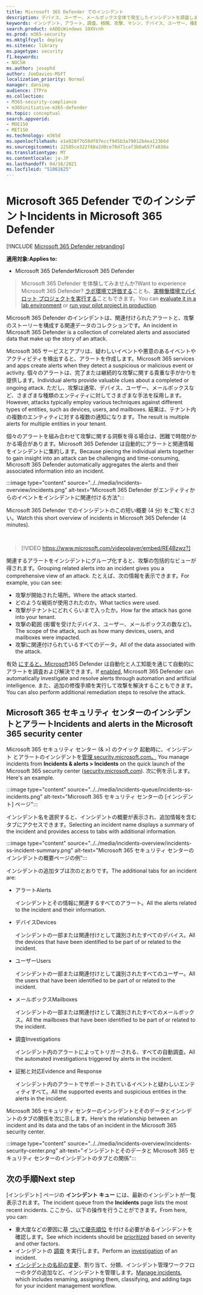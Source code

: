 ```yaml
---
title: Microsoft 365 Defender でのインシデント
description: デバイス、ユーザー、メールボックス全体で発生したインシデントを調査します。
keywords: インシデント、アラート、調査、相関、攻撃、マシン、デバイス、ユーザー、複数の ID、ID、メールボックス、メール、365、Microsoft、M365
search.product: eADQiWindows 10XVcnh
ms.prod: m365-security
ms.mktglfcycl: deploy
ms.sitesec: library
ms.pagetype: security
f1.keywords:
- NOCSH
ms.author: josephd
author: JoeDavies-MSFT
localization_priority: Normal
manager: dansimp
audience: ITPro
ms.collection:
- M365-security-compliance
- m365initiative-m365-defender
ms.topic: conceptual
search.appverid:
- MOE150
- MET150
ms.technology: m365d
ms.openlocfilehash: e1e028f7b58df07eccf945b3a79012b4ea12366d
ms.sourcegitcommit: 22505ce322f68a2d0ce70d71caf3b0a657fa838a
ms.translationtype: MT
ms.contentlocale: ja-JP
ms.lasthandoff: 04/16/2021
ms.locfileid: "51861625"
---
```

# <a name="incidents-in-microsoft-365-defender"></a><span data-ttu-id="4d9f2-104">Microsoft 365 Defender でのインシデント</span><span class="sxs-lookup"><span data-stu-id="4d9f2-104">Incidents in Microsoft 365 Defender</span></span>

[!INCLUDE [Microsoft 365 Defender rebranding](../includes/microsoft-defender.md)]


<span data-ttu-id="4d9f2-105">**適用対象:**</span><span class="sxs-lookup"><span data-stu-id="4d9f2-105">**Applies to:**</span></span>
- <span data-ttu-id="4d9f2-106">Microsoft 365 Defender</span><span class="sxs-lookup"><span data-stu-id="4d9f2-106">Microsoft 365 Defender</span></span>

> <span data-ttu-id="4d9f2-107">Microsoft 365 Defender を体験してみませんか?</span><span class="sxs-lookup"><span data-stu-id="4d9f2-107">Want to experience Microsoft 365 Defender?</span></span> <span data-ttu-id="4d9f2-108">[ラボ環境で評価する](m365d-evaluation.md?ocid=cx-docs-MTPtriallab)ことも、[実稼働環境でパイロット プロジェクトを実行する](m365d-pilot.md?ocid=cx-evalpilot)こともできます。</span><span class="sxs-lookup"><span data-stu-id="4d9f2-108">You can [evaluate it in a lab environment](m365d-evaluation.md?ocid=cx-docs-MTPtriallab) or [run your pilot project in production](m365d-pilot.md?ocid=cx-evalpilot).</span></span>
>

<span data-ttu-id="4d9f2-109">Microsoft 365 Defender のインシデントは、関連付けられたアラートと、攻撃のストーリーを構成する関連データのコレクションです。</span><span class="sxs-lookup"><span data-stu-id="4d9f2-109">An incident in Microsoft 365 Defender is a collection of correlated alerts and associated data that make up the story of an attack.</span></span> 

<span data-ttu-id="4d9f2-110">Microsoft 365 サービスとアプリは、疑わしいイベントや悪意のあるイベントやアクティビティを検出すると、アラートを作成します。</span><span class="sxs-lookup"><span data-stu-id="4d9f2-110">Microsoft 365 services and apps create alerts when they detect a suspicious or malicious event or activity.</span></span> <span data-ttu-id="4d9f2-111">個々のアラートは、完了または継続的な攻撃に関する貴重な手がかりを提供します。</span><span class="sxs-lookup"><span data-stu-id="4d9f2-111">Individual alerts provide valuable clues about a completed or ongoing attack.</span></span> <span data-ttu-id="4d9f2-112">ただし、攻撃は通常、デバイス、ユーザー、メールボックスなど、さまざまな種類のエンティティに対してさまざまな手法を採用します。</span><span class="sxs-lookup"><span data-stu-id="4d9f2-112">However, attacks typically employ various techniques against different types of entities, such as devices, users, and mailboxes.</span></span> <span data-ttu-id="4d9f2-113">結果は、テナント内の複数のエンティティに対する複数の通知になります。</span><span class="sxs-lookup"><span data-stu-id="4d9f2-113">The result is multiple alerts for multiple entities in your tenant.</span></span> 

<span data-ttu-id="4d9f2-114">個々のアラートを組み合わせて攻撃に関する洞察を得る場合は、困難で時間がかかる場合があります。Microsoft 365 Defender は自動的にアラートと関連情報をインシデントに集約します。</span><span class="sxs-lookup"><span data-stu-id="4d9f2-114">Because piecing the individual alerts together to gain insight into an attack can be challenging and time-consuming, Microsoft 365 Defender automatically aggregates the alerts and their associated information into an incident.</span></span>

:::image type="content" source="../../media/incidents-overview/incidents.png" alt-text="Microsoft 365 Defender がエンティティからのイベントをインシデントに関連付ける方法":::

<span data-ttu-id="4d9f2-116">Microsoft 365 Defender でのインシデントのこの短い概要 (4 分) をご覧ください。</span><span class="sxs-lookup"><span data-stu-id="4d9f2-116">Watch this short overview of incidents in Microsoft 365 Defender (4 minutes).</span></span>

<br>

>[!VIDEO https://www.microsoft.com/videoplayer/embed/RE4Bzwz?]

<span data-ttu-id="4d9f2-117">関連するアラートをインシデントにグループ化すると、攻撃の包括的なビューが得されます。</span><span class="sxs-lookup"><span data-stu-id="4d9f2-117">Grouping related alerts into an incident gives you a comprehensive view of an attack.</span></span> <span data-ttu-id="4d9f2-118">たとえば、次の情報を表示できます。</span><span class="sxs-lookup"><span data-stu-id="4d9f2-118">For example, you can see:</span></span>

- <span data-ttu-id="4d9f2-119">攻撃が開始された場所。</span><span class="sxs-lookup"><span data-stu-id="4d9f2-119">Where the attack started.</span></span>
- <span data-ttu-id="4d9f2-120">どのような戦術が使用されたのか。</span><span class="sxs-lookup"><span data-stu-id="4d9f2-120">What tactics were used.</span></span>
- <span data-ttu-id="4d9f2-121">攻撃がテナントにどれくらいまで入ったか。</span><span class="sxs-lookup"><span data-stu-id="4d9f2-121">How far the attack has gone into your tenant.</span></span>
- <span data-ttu-id="4d9f2-122">攻撃の範囲 (影響を受けたデバイス、ユーザー、メールボックスの数など)。</span><span class="sxs-lookup"><span data-stu-id="4d9f2-122">The scope of the attack, such as how many devices, users, and mailboxes were impacted.</span></span> 
- <span data-ttu-id="4d9f2-123">攻撃に関連付けられているすべてのデータ。</span><span class="sxs-lookup"><span data-stu-id="4d9f2-123">All of the data associated with the attack.</span></span>

<span data-ttu-id="4d9f2-124">有効 [にすると、Microsoft](m365d-enable.md)365 Defender は自動化と人工知能を通じて自動的にアラートを調査および解決できます。</span><span class="sxs-lookup"><span data-stu-id="4d9f2-124">If [enabled](m365d-enable.md), Microsoft 365 Defender can automatically investigate and resolve alerts through automation and artificial intelligence.</span></span> <span data-ttu-id="4d9f2-125">また、追加の修復手順を実行して攻撃を解決することもできます。</span><span class="sxs-lookup"><span data-stu-id="4d9f2-125">You can also perform additional remediation steps to resolve the attack.</span></span> 

## <a name="incidents-and-alerts-in-the-microsoft-365-security-center"></a><span data-ttu-id="4d9f2-126">Microsoft 365 セキュリティ センターのインシデントとアラート</span><span class="sxs-lookup"><span data-stu-id="4d9f2-126">Incidents and alerts in the Microsoft 365 security center</span></span>

<span data-ttu-id="4d9f2-127">Microsoft 365 セキュリティ センター (& >) のクイック 起動時に、インシデント とアラートのインシデントを[管理 security.microsoft.com。](https://security.microsoft.com) </span><span class="sxs-lookup"><span data-stu-id="4d9f2-127">You manage incidents from **Incidents & alerts > Incidents** on the quick launch of the Microsoft 365 security center ([security.microsoft.com](https://security.microsoft.com)).</span></span> <span data-ttu-id="4d9f2-128">次に例を示します。</span><span class="sxs-lookup"><span data-stu-id="4d9f2-128">Here's an example.</span></span>

:::image type="content" source="../../media/incidents-queue/incidents-ss-incidents.png" alt-text="Microsoft 365 セキュリティ センターの [インシデント] ページ":::

<span data-ttu-id="4d9f2-130">インシデント名を選択すると、インシデントの概要が表示され、追加情報を含むタブにアクセスできます。</span><span class="sxs-lookup"><span data-stu-id="4d9f2-130">Selecting an incident name displays a summary of the incident and provides access to tabs with additional information.</span></span>

:::image type="content" source="../../media/incidents-overview/incidents-ss-incident-summary.png" alt-text="Microsoft 365 セキュリティ センターのインシデントの概要ページの例":::

<span data-ttu-id="4d9f2-132">インシデントの追加タブは次のとおりです。</span><span class="sxs-lookup"><span data-stu-id="4d9f2-132">The additional tabs for an incident are:</span></span>

- <span data-ttu-id="4d9f2-133">アラート</span><span class="sxs-lookup"><span data-stu-id="4d9f2-133">Alerts</span></span> 

  <span data-ttu-id="4d9f2-134">インシデントとその情報に関連するすべてのアラート。</span><span class="sxs-lookup"><span data-stu-id="4d9f2-134">All the alerts related to the incident and their information.</span></span>

- <span data-ttu-id="4d9f2-135">デバイス</span><span class="sxs-lookup"><span data-stu-id="4d9f2-135">Devices</span></span>

  <span data-ttu-id="4d9f2-136">インシデントの一部または関連付けとして識別されたすべてのデバイス。</span><span class="sxs-lookup"><span data-stu-id="4d9f2-136">All the devices that have been identified to be part of or related to the incident.</span></span>

- <span data-ttu-id="4d9f2-137">ユーザー</span><span class="sxs-lookup"><span data-stu-id="4d9f2-137">Users</span></span>

  <span data-ttu-id="4d9f2-138">インシデントの一部または関連付けとして識別されたすべてのユーザー。</span><span class="sxs-lookup"><span data-stu-id="4d9f2-138">All the users that have been identified to be part of or related to the incident.</span></span>

- <span data-ttu-id="4d9f2-139">メールボックス</span><span class="sxs-lookup"><span data-stu-id="4d9f2-139">Mailboxes</span></span>

  <span data-ttu-id="4d9f2-140">インシデントの一部または関連付けとして識別されたすべてのメールボックス。</span><span class="sxs-lookup"><span data-stu-id="4d9f2-140">All the mailboxes that have been identified to be part of or related to the incident.</span></span>

- <span data-ttu-id="4d9f2-141">調査</span><span class="sxs-lookup"><span data-stu-id="4d9f2-141">Investigations</span></span>

  <span data-ttu-id="4d9f2-142">インシデント内のアラートによってトリガーされる、すべての自動調査。</span><span class="sxs-lookup"><span data-stu-id="4d9f2-142">All the automated investigations triggered by alerts in the incident.</span></span>

- <span data-ttu-id="4d9f2-143">証拠と対応</span><span class="sxs-lookup"><span data-stu-id="4d9f2-143">Evidence and Response</span></span>

  <span data-ttu-id="4d9f2-144">インシデント内のアラートでサポートされているイベントと疑わしいエンティティすべて。</span><span class="sxs-lookup"><span data-stu-id="4d9f2-144">All the supported events and suspicious entities in the alerts in the incident.</span></span>

<span data-ttu-id="4d9f2-145">Microsoft 365 セキュリティ センターのインシデントとそのデータとインシデントのタブの関係を次に示します。</span><span class="sxs-lookup"><span data-stu-id="4d9f2-145">Here's the relationship between an incident and its data and the tabs of an incident in the Microsoft 365 security center.</span></span>

:::image type="content" source="../../media/incidents-overview/incidents-security-center.png" alt-text="インシデントとそのデータと Microsoft 365 セキュリティ センターのインシデントのタブとの関係":::

## <a name="next-step"></a><span data-ttu-id="4d9f2-147">次の手順</span><span class="sxs-lookup"><span data-stu-id="4d9f2-147">Next step</span></span>

<span data-ttu-id="4d9f2-148">[インシデント] ページの **インシデント キュー** には、最新のインシデントが一覧表示されます。</span><span class="sxs-lookup"><span data-stu-id="4d9f2-148">The incident queue from the **Incidents** page lists the most recent incidents.</span></span> <span data-ttu-id="4d9f2-149">ここから、以下の操作を行うことができます。</span><span class="sxs-lookup"><span data-stu-id="4d9f2-149">From here, you can:</span></span>

- <span data-ttu-id="4d9f2-150">重大度などの要因に基 [づいて優先順位](incident-queue.md) を付ける必要があるインシデントを確認します。</span><span class="sxs-lookup"><span data-stu-id="4d9f2-150">See which incidents should be [prioritized](incident-queue.md) based on severity and other factors.</span></span> 
- <span data-ttu-id="4d9f2-151">インシデントの [調査](investigate-incidents.md) を実行します。</span><span class="sxs-lookup"><span data-stu-id="4d9f2-151">Perform an [investigation](investigate-incidents.md) of an incident.</span></span>
- <span data-ttu-id="4d9f2-152">[インシデントの名前の変更](manage-incidents.md)、割り当て、分類、インシデント管理ワークフローのタグの追加など、インシデントを管理します。</span><span class="sxs-lookup"><span data-stu-id="4d9f2-152">[Manage incidents](manage-incidents.md), which includes renaming, assigning them, classifying, and adding tags for your incident management workflow.</span></span>
